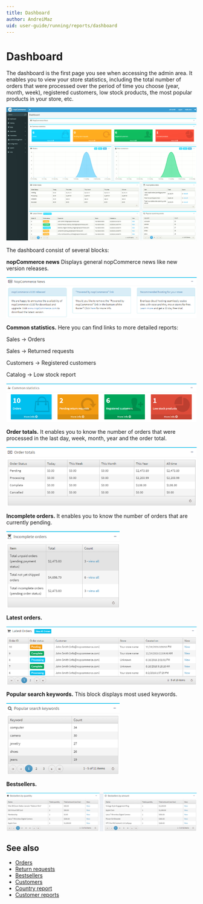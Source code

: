 ```yaml
---
title: Dashboard
author: AndreiMaz
uid: user-guide/running/reports/dashboard
---
```


# Dashboard

The dashboard is the first page you see when accessing the admin area. It enables you to view your store statistics, including the total number of orders that were processed over the period of time you choose (year, month, week), registered customers, low stock products, the most popular products in your store, etc.

![dashboard](_static/dashboard/dashboard.png)

The dashboard consist of several blocks:

**nopCommerce news** Displays general nopCommerce news like new version releases.

![news](_static/dashboard/news.png)

**Common statistics.** Here you can find links to more detailed reports:

Sales → Orders

Sales → Returned requests

Customers → Registered customers

Catalog → Low stock report

![common](_static/dashboard/common.png)

**Order totals.** It enables you to know the number of orders that were processed in the last day, week, month, year and the order total.

![order-totals](_static/dashboard/order-totals.png)

**Incomplete orders.** It enables you to know the number of orders that are currently pending.

![order-incomplete](_static/dashboard/order-incomplete.png)

**Latest orders.**

![order-latest](_static/dashboard/order-latest.png)

**Popular search keywords.** This block displays most used keywords.

![keywords](_static/dashboard/keywords.png)

**Bestsellers.**

![bestsellers](_static/dashboard/bestsellers.png)

## See also

* [Orders](xref:user-guide/running/order-management/orders/index.md)
* [Return requests](xref:user-guide/running/order-management/return-requests/index.md)
* [Bestsellers](xref:user-guide/running/reports/bestsellers-never-purchased.md)
* [Customers](xref:user-guide/running/customer-management/index.md)
* [Country report](xref:user-guide/running/reports/country-report.md)
* [Customer reports](xref:user-guide/running/reports/customer-reports.md)
